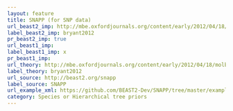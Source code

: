 ```yaml
---
layout: feature
title: SNAPP (for SNP data)
url_beast2_imp: http://mbe.oxfordjournals.org/content/early/2012/04/18/molbev.mss086.full
label_beast2_imp: bryant2012
pr_beast2_imp: true
url_beast1_imp: 
label_beast1_imp: x
pr_beast1_imp: 
url_theory: http://mbe.oxfordjournals.org/content/early/2012/04/18/molbev.mss086.full
label_theory: bryant2012
url_source: http://beast2.org/snapp
label_source: SNAPP
url_example_xml: https://github.com/BEAST2-Dev/SNAPP/tree/master/examples/test1.xml
category: Species or Hierarchical tree priors
---
```

